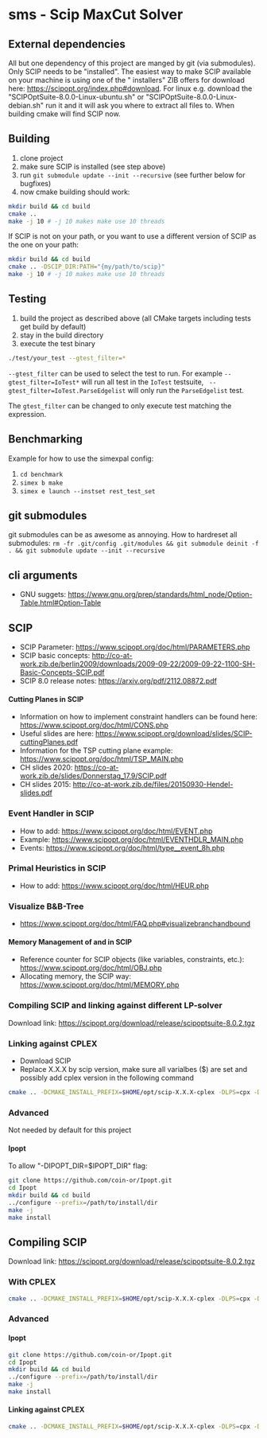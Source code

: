 # sms - Scip MaxCut Solver

## External dependencies

All but one dependency of this project are manged by git (via submodules).
Only SCIP needs to be "installed". The easiest way to make SCIP available on your machine is using one of the "
installers" ZIB offers for download here: https://scipopt.org/index.php#download.
For linux e.g. download the "SCIPOptSuite-8.0.0-Linux-ubuntu.sh" or "SCIPOptSuite-8.0.0-Linux-debian.sh" run it and it
will ask you where to extract all files to. When building cmake will find SCIP now.

## Building

1) clone project
2) make sure SCIP is installed (see step above)
3) run ```git submodule update --init --recursive``` (see further below for bugfixes)
4) now cmake building should work:

```bash
mkdir build && cd build
cmake ..
make -j 10 # -j 10 makes make use 10 threads
```

If SCIP is not on your path, or you want to use a different version of SCIP as the one on your path:

```bash
mkdir build && cd build
cmake .. -DSCIP_DIR:PATH="{my/path/to/scip}"
make -j 10 # -j 10 makes make use 10 threads
```

## Testing

1) build the project as described above (all CMake targets including tests get build by default)
2) stay in the build directory
3) execute the test binary

```bash
./test/your_test --gtest_filter=*
```

`--gtest_filter` can be used to select the test to run. For example `--gtest_filter=IoTest*` will run all test in the
`IoTest` testsuite, ` --gtest_filter=IoTest.ParseEdgelist` will only run the `ParseEdgelist` test.

The `gtest_filter` can be changed to only execute test matching the expression.

## Benchmarking

Example for how to use the simexpal config:
1) ```cd benchmark```
2) ```simex b make```
3) ```simex e launch --instset rest_test_set```


## git submodules

git submodules can be as awesome as annoying. How to hardreset all
submodules: ```rm -fr .git/config .git/modules && git submodule deinit -f . && git submodule update --init --recursive```

## cli arguments

- GNU suggets: https://www.gnu.org/prep/standards/html_node/Option-Table.html#Option-Table

## SCIP

- SCIP Parameter: https://www.scipopt.org/doc/html/PARAMETERS.php
- SCIP basic
  concepts: http://co-at-work.zib.de/berlin2009/downloads/2009-09-22/2009-09-22-1100-SH-Basic-Concepts-SCIP.pdf
- SCIP 8.0 release notes: https://arxiv.org/pdf/2112.08872.pdf

#### Cutting Planes in SCIP

- Information on how to implement constraint handlers can be found here: https://www.scipopt.org/doc/html/CONS.php
- Useful slides are here: https://www.scipopt.org/download/slides/SCIP-cuttingPlanes.pdf
- Information for the TSP cutting plane example: https://www.scipopt.org/doc/html/TSP_MAIN.php
- CH slides 2020: https://co-at-work.zib.de/slides/Donnerstag_17.9/SCIP.pdf
- CH slides 2015: http://co-at-work.zib.de/files/20150930-Hendel-slides.pdf

### Event Handler in SCIP

- How to add: https://www.scipopt.org/doc/html/EVENT.php
- Example: https://www.scipopt.org/doc/html/EVENTHDLR_MAIN.php
- Events: https://www.scipopt.org/doc/html/type__event_8h.php

### Primal Heuristics in SCIP

- How to add: https://www.scipopt.org/doc/html/HEUR.php

### Visualize B&B-Tree

- https://www.scipopt.org/doc/html/FAQ.php#visualizebranchandbound

#### Memory Management of and in SCIP

- Reference counter for SCIP objects (like variables, constraints, etc.): https://www.scipopt.org/doc/html/OBJ.php
- Allocating memory, the SCIP way: https://www.scipopt.org/doc/html/MEMORY.php

### Compiling SCIP and linking against different LP-solver

Download link: https://scipopt.org/download/release/scipoptsuite-8.0.2.tgz

### Linking against CPLEX

- Download SCIP
- Replace X.X.X by scip version, make sure all varialbes ($) are set and possibly add cplex version in the following command

```bash
cmake .. -DCMAKE_INSTALL_PREFIX=$HOME/opt/scip-X.X.X-cplex -DLPS=cpx -DCPLEX_DIR=$CPLEX_DIR -DIPOPT=off
```

### Advanced

Not needed by default for this project

#### Ipopt

To allow "-DIPOPT_DIR=$IPOPT_DIR" flag:

```bash
git clone https://github.com/coin-or/Ipopt.git
cd Ipopt
mkdir build && cd build
../configure --prefix=/path/to/install/dir
make -j
make install
```

## Compiling SCIP

Download link: https://scipopt.org/download/release/scipoptsuite-8.0.2.tgz

### With CPLEX

```bash
cmake .. -DCMAKE_INSTALL_PREFIX=$HOME/opt/scip-X.X.X-cplex -DLPS=cpx -DCPLEX_DIR=$CPLEX_DIR -DIPOPT=off
```

### Advanced

#### Ipopt

```bash
git clone https://github.com/coin-or/Ipopt.git
cd Ipopt
mkdir build && cd build
../configure --prefix=/path/to/install/dir
make -j
make install
```

#### Linking against CPLEX

```bash
cmake .. -DCMAKE_INSTALL_PREFIX=$HOME/opt/scip-X.X.X-cplex -DLPS=cpx -DCPLEX_DIR=$CPLEX_DIR -DIPOPT_DIR=$IPOPT_DIR
```
